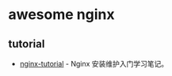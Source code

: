 # awesome nginx

## tutorial

- [nginx-tutorial](https://github.com/jaywcjlove/nginx-tutorial) - Nginx 安装维护入门学习笔记。